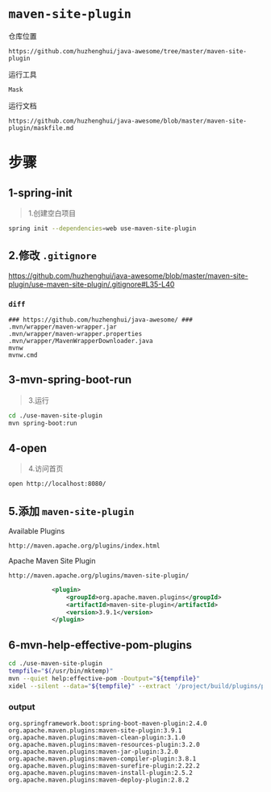 # `maven-site-plugin`

仓库位置

    https://github.com/huzhenghui/java-awesome/tree/master/maven-site-plugin

运行工具

    Mask

运行文档

    https://github.com/huzhenghui/java-awesome/blob/master/maven-site-plugin/maskfile.md

# 步骤

## 1-spring-init

> 1.创建空白项目

```bash
spring init --dependencies=web use-maven-site-plugin
```

## 2.修改 `.gitignore`

https://github.com/huzhenghui/java-awesome/blob/master/maven-site-plugin/use-maven-site-plugin/.gitignore#L35-L40

### `diff`

```plain
### https://github.com/huzhenghui/java-awesome/ ###
.mvn/wrapper/maven-wrapper.jar
.mvn/wrapper/maven-wrapper.properties
.mvn/wrapper/MavenWrapperDownloader.java
mvnw
mvnw.cmd
```

## 3-mvn-spring-boot-run

> 3.运行

```bash
cd ./use-maven-site-plugin
mvn spring-boot:run
```

## 4-open

> 4.访问首页

```bash
open http://localhost:8080/
```

## 5.添加 `maven-site-plugin`

Available Plugins

    http://maven.apache.org/plugins/index.html

Apache Maven Site Plugin

    http://maven.apache.org/plugins/maven-site-plugin/

```xml
			<plugin>
				<groupId>org.apache.maven.plugins</groupId>
				<artifactId>maven-site-plugin</artifactId>
				<version>3.9.1</version>
			</plugin>
```

## 6-mvn-help-effective-pom-plugins

```bash
cd ./use-maven-site-plugin
tempfile="$(/usr/bin/mktemp)"
mvn --quiet help:effective-pom -Doutput="${tempfile}"
xidel --silent --data="${tempfile}" --extract '/project/build/plugins/plugin/concat(if (groupId/text()) then (groupId/text()) else "org.apache.maven.plugins", ":", artifactId/text(), ":", version/text())'
```

### output

```plain
org.springframework.boot:spring-boot-maven-plugin:2.4.0
org.apache.maven.plugins:maven-site-plugin:3.9.1
org.apache.maven.plugins:maven-clean-plugin:3.1.0
org.apache.maven.plugins:maven-resources-plugin:3.2.0
org.apache.maven.plugins:maven-jar-plugin:3.2.0
org.apache.maven.plugins:maven-compiler-plugin:3.8.1
org.apache.maven.plugins:maven-surefire-plugin:2.22.2
org.apache.maven.plugins:maven-install-plugin:2.5.2
org.apache.maven.plugins:maven-deploy-plugin:2.8.2
```
